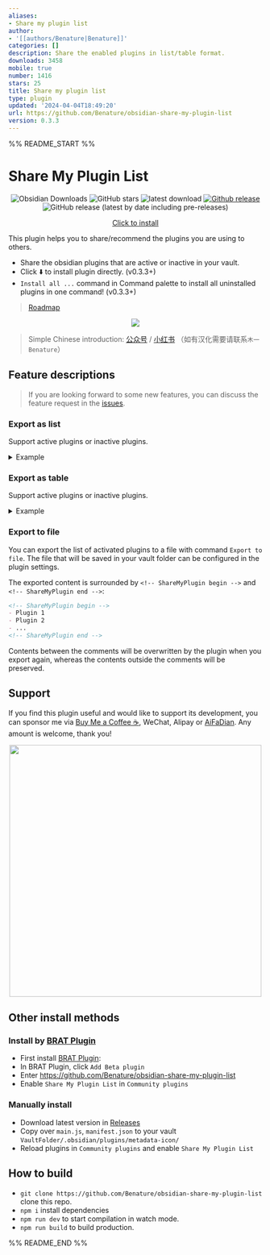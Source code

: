 ```yaml
---
aliases:
- Share my plugin list
author:
- '[[authors/Benature|Benature]]'
categories: []
description: Share the enabled plugins in list/table format.
downloads: 3458
mobile: true
number: 1416
stars: 25
title: Share my plugin list
type: plugin
updated: '2024-04-04T18:49:20'
url: https://github.com/Benature/obsidian-share-my-plugin-list
version: 0.3.3
---
```


%% README_START %%

# Share My Plugin List

<div align="center">

![Obsidian Downloads](https://img.shields.io/badge/dynamic/json?logo=obsidian&color=%23483699&label=downloads&query=%24%5B%22share-my-plugin-list%22%5D.downloads&url=https%3A%2F%2Fraw.githubusercontent.com%2Fobsidianmd%2Fobsidian-releases%2Fmaster%2Fcommunity-plugin-stats.json) ![GitHub stars](https://img.shields.io/github/stars/Benature/obsidian-share-my-plugin-list?style=flat) ![latest download](https://img.shields.io/github/downloads/Benature/obsidian-share-my-plugin-list/latest/total?style=plastic) 
[![Github release](https://img.shields.io/github/manifest-json/v/Benature/obsidian-share-my-plugin-list?color=blue)](https://github.com/Benature/obsidian-share-my-plugin-list/releases/latest) ![GitHub release (latest by date including pre-releases)](https://img.shields.io/github/v/release/Benature/obsidian-share-my-plugin-list?include_prereleases&label=BRAT%20beta)

[Click to install](https://obsidian.md/plugins?id=share-my-plugin-list)

</div>

This plugin helps you to share/recommend the plugins you are using to others.

- Share the obsidian plugins that are active or inactive in your vault. 
- Click ⬇️ to install plugin directly. (v0.3.3+)
- `Install all ...` command in Command palette to install all uninstalled plugins in one command! (v0.3.3+)

>[Roadmap](https://github.com/Benature/obsidian-share-my-plugin-list/labels/status%2Fvote)

<!-- ![ShareMyPluginList](https://github.com/Benature/obsidian-share-my-plugin-list/assets/35028647/f203165c-4c84-4fc4-9122-346f7ec7b34b) -->
<center>
<img src="https://s2.loli.net/2024/01/24/1STZknQCtmu4qwi.gif" />
</center>

> Simple Chinese introduction: [公众号](https://mp.weixin.qq.com/s/WZEncNTYAwyHFB5xfoY4Zg) / [小红书](http://xhslink.com/JgqVzF) 
> （如有汉化需要请联系`木一Benature`）


## Feature descriptions
> If you are looking forward to some new features, you can discuss the feature request in the [issues](https://github.com/Benature/obsidian-share-my-plugin-list).

### Export as list

Support active plugins or inactive plugins.

<details><summary>Example</summary>

Preview:
- [**Dataview**](https://obsidian.md/plugins?id=dataview) by [*Michael Brenan*](https://github.com/blacksmithgu)
- [**Text Format**](https://obsidian.md/plugins?id=obsidian-text-format) by [*Benature*](https://github.com/Benature) [☕️](https://www.buymeacoffee.com/benature) / [⚡️](https://afdian.net/a/Benature-K) / [♡](https://s2.loli.net/2024/04/01/VtX3vYLobdF6MBc.png)
- [**Metadata Icon**](https://obsidian.md/plugins?id=metadata-icon) by [*Benature*](https://github.com/Benature) [☕️](https://www.buymeacoffee.com/benature) / [⚡️](https://afdian.net/a/Benature-K) / [♡](https://s2.loli.net/2024/04/01/VtX3vYLobdF6MBc.png)


Source:
```md
- [**Dataview**](https://obsidian.md/plugins?id=dataview) by [*Michael Brenan*](https://github.com/blacksmithgu)
- [**Text Format**](https://obsidian.md/plugins?id=obsidian-text-format) by [*Benature*](https://github.com/Benature) [☕️](https://www.buymeacoffee.com/benature) / [⚡️](https://afdian.net/a/Benature-K) / [♡](https://s2.loli.net/2024/04/01/VtX3vYLobdF6MBc.png)
- [**Metadata Icon**](https://obsidian.md/plugins?id=metadata-icon) by [*Benature*](https://github.com/Benature) [☕️](https://www.buymeacoffee.com/benature) / [⚡️](https://afdian.net/a/Benature-K) / [♡](https://s2.loli.net/2024/04/01/VtX3vYLobdF6MBc.png)
```

</details>





### Export as table

Support active plugins or inactive plugins.

<details><summary>Example</summary>

Preview:

| Name                                                                   | Author                                                                                                                                                                              | Version |
| ---------------------------------------------------------------------- | ----------------------------------------------------------------------------------------------------------------------------------------------------------------------------------- | ------- |
| [**Dataview**](https://obsidian.md/plugins?id=dataview)                | [Michael Brenan](https://github.com/blacksmithgu)                                                                                                                                   | 0.5.64  |
| [**Text Format**](https://obsidian.md/plugins?id=obsidian-text-format) | [Benature](https://github.com/Benature) [☕️](https://www.buymeacoffee.com/benature) / [⚡️](https://afdian.net/a/Benature-K) / [♡](https://s2.loli.net/2024/04/01/VtX3vYLobdF6MBc.png) | 2.6.0   |
| [**Metadata Icon**](https://obsidian.md/plugins?id=metadata-icon)      | [Benature](https://github.com/Benature) [☕️](https://www.buymeacoffee.com/benature) / [⚡️](https://afdian.net/a/Benature-K) / [♡](https://s2.loli.net/2024/04/01/VtX3vYLobdF6MBc.png) | 0.0.9   |
| [**Plugin Reloader**](https://obsidian.md/plugins?id=plugin-reloader)  | [Benature](https://github.com/Benature) [☕️](https://www.buymeacoffee.com/benature) / [⚡️](https://afdian.net/a/Benature-K) / [♡](https://s2.loli.net/2024/04/01/VtX3vYLobdF6MBc.png) | 0.0.2   |
| [**Metadata Hider**](https://obsidian.md/plugins?id=metadata-hider)    | [Benature](https://github.com/Benature) [☕️](https://www.buymeacoffee.com/benature) / [⚡️](https://afdian.net/a/Benature-K) / [♡](https://s2.loli.net/2024/04/01/VtX3vYLobdF6MBc.png) | 0.1.1   |


Source:

```md
| Name                                                                   | Author                                                                                                                                                                              | Version |
| ---------------------------------------------------------------------- | ----------------------------------------------------------------------------------------------------------------------------------------------------------------------------------- | ------- |
| [**Dataview**](https://obsidian.md/plugins?id=dataview)                | [Michael Brenan](https://github.com/blacksmithgu)                                                                                                                                   | 0.5.64  |
| [**Text Format**](https://obsidian.md/plugins?id=obsidian-text-format) | [Benature](https://github.com/Benature) [☕️](https://www.buymeacoffee.com/benature) / [⚡️](https://afdian.net/a/Benature-K) / [♡](https://s2.loli.net/2024/04/01/VtX3vYLobdF6MBc.png) | 2.6.0   |
| [**Metadata Icon**](https://obsidian.md/plugins?id=metadata-icon)      | [Benature](https://github.com/Benature) [☕️](https://www.buymeacoffee.com/benature) / [⚡️](https://afdian.net/a/Benature-K) / [♡](https://s2.loli.net/2024/04/01/VtX3vYLobdF6MBc.png) | 0.0.9   |
| [**Plugin Reloader**](https://obsidian.md/plugins?id=plugin-reloader)  | [Benature](https://github.com/Benature) [☕️](https://www.buymeacoffee.com/benature) / [⚡️](https://afdian.net/a/Benature-K) / [♡](https://s2.loli.net/2024/04/01/VtX3vYLobdF6MBc.png) | 0.0.2   |
| [**Metadata Hider**](https://obsidian.md/plugins?id=metadata-hider)    | [Benature](https://github.com/Benature) [☕️](https://www.buymeacoffee.com/benature) / [⚡️](https://afdian.net/a/Benature-K) / [♡](https://s2.loli.net/2024/04/01/VtX3vYLobdF6MBc.png) | 0.1.1   |
```


</details>


### Export to file

You can export the list of activated plugins to a file with command `Export to file`. The file that will be saved in your vault folder can be configured in the plugin settings.

The exported content is surrounded by `<!-- ShareMyPlugin begin -->` and `<!-- ShareMyPlugin end -->`:
```md
<!-- ShareMyPlugin begin -->
- Plugin 1
- Plugin 2
- ...
<!-- ShareMyPlugin end -->
```
Contents between the comments will be overwritten by the plugin when you export again, whereas the contents outside the comments will be preserved.


## Support

If you find this plugin useful and would like to support its development, you can sponsor me via [Buy Me a Coffee ☕️](https://www.buymeacoffee.com/benature), WeChat, Alipay or [AiFaDian](https://afdian.net/a/Benature-K). Any amount is welcome, thank you!

<p align="center">
<img src="https://s2.loli.net/2024/04/01/VtX3vYLobdF6MBc.png" width="500px">
</p>

## Other install methods

### Install by [BRAT Plugin](https://obsidian.md/plugins?id=obsidian42-brat)

- First install [BRAT Plugin](https://obsidian.md/plugins?id=obsidian42-brat):
- In BRAT Plugin, click `Add Beta plugin`
- Enter https://github.com/Benature/obsidian-share-my-plugin-list
- Enable `Share My Plugin List` in `Community plugins`

### Manually install

- Download latest version in [Releases](https://github.com/Benature/obsidian-share-my-plugin-list/releases/latest)
- Copy over `main.js`, `manifest.json` to your vault `VaultFolder/.obsidian/plugins/metadata-icon/`
- Reload plugins in `Community plugins` and enable `Share My Plugin List`

## How to build

- `git clone https://github.com/Benature/obsidian-share-my-plugin-list` clone this repo.
- `npm i`  install dependencies
- `npm run dev` to start compilation in watch mode.
- `npm run build`  to build production.


%% README_END %%